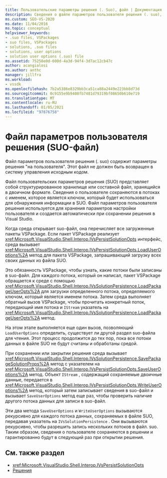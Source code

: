 ```yaml
---
title: Пользовательские параметры решения (. Suo), файл | Документация Майкрософт
description: Сведения о файле параметров пользователя решения (. suo), содержащем параметры решения "на пользователя" в структурированном файле хранилища, который хранится в двоичном формате.
ms.custom: SEO-VS-2020
ms.date: 11/04/2016
ms.topic: conceptual
helpviewer_keywords:
- .suo files, VSPackages
- suo files, VSPackages
- solutions, .suo files
- solutions, user options
- solution user options (.suo) file
ms.assetid: 75258e0d-600d-4a3d-94f4-3d7ac12cb47c
author: acangialosi
ms.author: anthc
manager: jillfra
ms.workload:
- vssdk
ms.openlocfilehash: 7b2a5386e8329bb3ca51ca88a2449e223bb8d73d
ms.sourcegitcommit: 0c9155e9b9408fb7481d79319bf08650b610e719
ms.translationtype: MT
ms.contentlocale: ru-RU
ms.lasthandoff: 01/05/2021
ms.locfileid: "97876758"
---
```

# <a name="solution-user-options-suo-file"></a>Файл параметров пользователя решения (SUO-файл)
Файл параметров пользователя решения (. suo) содержит параметры решения "на пользователя". Этот файл не должен быть возвращен в систему управления исходным кодом.

 Файл пользовательских параметров решения (SUO) представляет собой структурированное хранилище или составной файл, хранящийся в двоичном формате. Сведения о пользователе сохраняются в потоках с именем, которое является ключом, который будет использоваться для обнаружения информации в SUO. Файл параметров пользователя решения используется для хранения параметров настройки пользователя и создается автоматически при сохранении решения в Visual Studio.

 Когда среда открывает suo-файл, она перечисляет все загруженные пакеты VSPackage. Если пакет VSPackage реализует <xref:Microsoft.VisualStudio.Shell.Interop.IVsPersistSolutionOpts> интерфейс, среда вызывает <xref:Microsoft.VisualStudio.Shell.Interop.IVsPersistSolutionOpts.LoadUserOptions%2A> метод для пакета VSPackage, запрашивающий загрузку всех своих данных из файла SUO.

 Это обязанность VSPackage, чтобы узнать, какие потоки были записаны в suo-файл. Для каждого потока, который он написал, пакет VSPackage обращается к среде с помощью <xref:Microsoft.VisualStudio.Shell.Interop.IVsSolutionPersistence.LoadPackageUserOpts%2A> для загрузки определенного потока, определяемого ключом, который является именем потока. Затем среда выполняет обратный вызов VSPackage, чтобы прочитать конкретный поток, передающий имя потока и `IStream` указатель на <xref:Microsoft.VisualStudio.Shell.Interop.IVsSolutionPersistence.LoadPackageUserOpts%2A> метод.

 На этом этапе выполняется еще один вызов, позволяющий `LoadUserOptions` определить, существует ли другой раздел suo-файла для чтения. Этот процесс продолжится до тех пор, пока все потоки данных в файле SUO не будут считаны и обработаны средой.

 При сохранении или закрытии решения среда вызывает <xref:Microsoft.VisualStudio.Shell.Interop.IVsSolutionPersistence.SavePackageSolutionProps%2A> метод с указателем на <xref:Microsoft.VisualStudio.Shell.Interop.IVsPersistSolutionOpts.SaveUserOptions%2A> метод. Объект `IStream` , содержащий сохраняемые двоичные данные, передается в <xref:Microsoft.VisualStudio.Shell.Interop.IVsPersistSolutionOpts.WriteUserOptions%2A> метод, который затем записывает сведения в suo-файл и вызывает `SaveUserOptions` метод еще раз, чтобы проверить наличие другого потока данных для записи в suo-файл.

 Эти два метода `SaveUserOptions` и `WriteUserOptions` вызываются рекурсивно для каждого потока данных, сохраняемых в файле SUO, передавая указатель на `IVsSolutionPersistence` . Они вызываются рекурсивно, чтобы разрешить запись нескольких потоков в файл. suo. Таким образом, сведения о пользователе сохраняются в решении и гарантированно будут в следующий раз при открытии решения.

## <a name="see-also"></a>См. также раздел
- <xref:Microsoft.VisualStudio.Shell.Interop.IVsPersistSolutionOpts>
- [Решения](../../extensibility/internals/solutions-overview.md)
